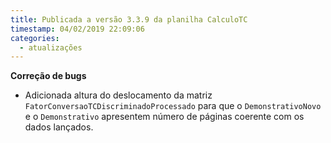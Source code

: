 ```yaml
---
title: Publicada a versão 3.3.9 da planilha CalculoTC
timestamp: 04/02/2019 22:09:06
categories:
  - atualizações
---
```


**Correção de bugs**
+ Adicionada altura do deslocamento da matriz `FatorConversaoTCDiscriminadoProcessado` para que o `DemonstrativoNovo` e  o `Demonstrativo` apresentem número de páginas coerente com os dados lançados.